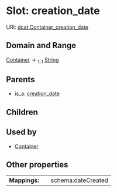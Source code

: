 
# Slot: creation_date



URI: [dcat:Container_creation_date](http://www.w3.org/ns/dcat#Container_creation_date)


## Domain and Range

[Container](Container.md) &#8594;  <sub>1..1</sub> [String](types/String.md)

## Parents

 *  is_a: [creation_date](creation_date.md)

## Children


## Used by

 * [Container](Container.md)

## Other properties

|  |  |  |
| --- | --- | --- |
| **Mappings:** | | schema:dateCreated |